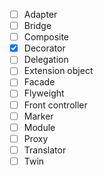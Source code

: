 
- [ ] Adapter
- [ ] Bridge
- [ ] Composite
- [x] Decorator
- [ ] Delegation
- [ ] Extension object
- [ ] Facade
- [ ] Flyweight
- [ ] Front controller
- [ ] Marker
- [ ] Module
- [ ] Proxy
- [ ] Translator
- [ ] Twin